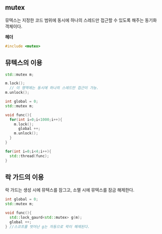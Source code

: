 mutex
----

뮤텍스는 지정한 코드 범위에 동시에 하나의 스레드만 접근할 수 있도록 해주는 동기화 객체이다.

__헤더__
```C++
#include <mutex>
```


뮤텍스의 이용
----
```C++
std::mutex m;

m.lock();
  // 이 영역에는 동시에 하나의 스레드만 접근이 가능.
m.unlock();
```
```C++
int global = 0;
std::mutex m;

void func(){
  for(int i=0;i<1000;i++){
    m.lock();
      global ++;
    m.unlock();
  }
}

for(int i=0;i<4;i++){
  std::thread(func);
}
```


락 가드의 이용
----
락 가드는 생성 시에 뮤텍스를 잠그고, 소멸 시에 뮤텍스를 잠금 해제한다.

```C++
int global = 0;
std::mutex m;

void func(){
  std::lock_gaurd<std::mutex> g(m);
  global ++;
} //스코프를 벗어난 g는 자동으로 락이 해제된다.
```
